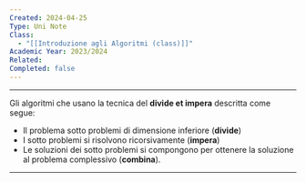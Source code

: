 ```yaml
---
Created: 2024-04-25
Type: Uni Note
Class:
  - "[[Introduzione agli Algoritmi (class)]]"
Academic Year: 2023/2024
Related: 
Completed: false
---
```

---

Gli algoritmi che usano la tecnica del **divide et impera** descritta come segue:

- Il problema sotto problemi di dimensione inferiore (**divide**)
- I sotto problemi si risolvono ricorsivamente (**impera**)
- Le soluzioni dei sotto problemi si compongono per ottenere la soluzione al problema complessivo (**combina**).

---